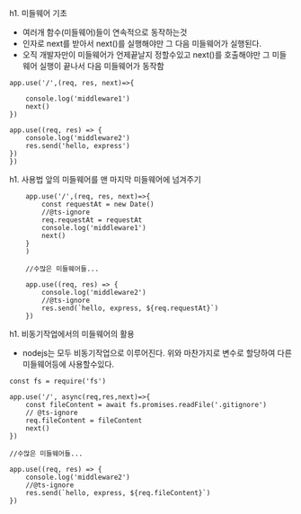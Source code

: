 
h1. 미들웨어 기초
- 여러개 함수(미들웨어)들이 연속적으로 동작하는것
- 인자로 next를 받아서 next()를 실행해야만 그 다음 미들웨어가 실행된다.
- 오직 개발자만이 미들웨어가 언제끝날지 정할수있고 next()를 호출해야만 그 미들웨어 실행이 끝나서 다음 미들웨어가 동작함

```
app.use('/',(req, res, next)=>{
    
    console.log('middleware1')
    next()
})

app.use((req, res) => {
    console.log('middleware2')
    res.send('hello, express')
})
})
```

h1. 사용법
앞의 미들웨어를 맨 마지막 미들웨어에 넘겨주기
```
    app.use('/',(req, res, next)=>{
        const requestAt = new Date()
        //@ts-ignore
        req.requestAt = requestAt
        console.log('middleware1')
        next()
    }
    )

    //수많은 미들웨어들...

    app.use((req, res) => {
        console.log('middleware2')
        //@ts-ignore
        res.send(`hello, express, ${req.requestAt}`)
    })
```

h1. 비동기작업에서의 미들웨어의 활용
- nodejs는 모두 비동기작업으로 이루어진다. 위와 마찬가지로 변수로 할당하여 다른 미들웨어등에 사용할수있다.
```
const fs = require('fs')

app.use('/', async(req,res,next)=>{
    const fileContent = await fs.promises.readFile('.gitignore')
    // @ts-ignore
    req.fileContent = fileContent
    next()
})

//수많은 미들웨어들...

app.use((req, res) => {
    console.log('middleware2')
    //@ts-ignore
    res.send(`hello, express, ${req.fileContent}`)
})
```